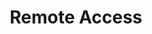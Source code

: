 ---
sidebar_position: 7
title: "Remote Access"
sidebar_label: "Remote Access"
description: "Enable remote connectivity in Debian systems - configure SSH access, setup remote desktop, establish file sharing, and manage remote administration."
keywords:
  - "debian remote access"
  - "remote connectivity"
  - "ssh access"
  - "remote desktop"
  - "remote administration"
tags:
  - debian
  - remote-access
  - remote-connectivity
  - ssh-access
  - remote-administration
slug: /linux/debian/network/remote-access
---